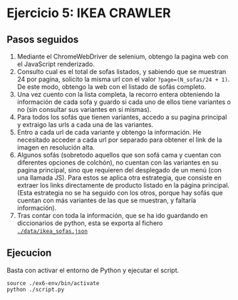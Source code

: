 # Ejercicio 5: IKEA CRAWLER

## Pasos seguidos
1. Mediante el ChromeWebDriver de selenium, obtengo la pagina web con el JavaScript renderizado.
2. Consulto cual es el total de sofas listados, y sabiendo que se muestran 24 por pagina, solicito la misma url con el valor `?page=(N_sofas/24 + 1)`. De este modo, obtengo la web con el listado de sofás completo.
3. Una vez cuento con la lista completa, la recorro entera obteniendo la información de cada sofa y guardo si cada uno de ellos tiene variantes o no (sin consultar sus variantes en si mismas).
4. Para todos los sofás que tienen variantes, accedo a su pagina principal y extraigo las urls a cada una de las variantes.
5. Entro a cada url de cada variante y obtengo la información. He necesitado acceder a cada url por separado para obtener el link de la imagen en resolución alta.
6. Algunos sofás (sobretodo aquellos que son sofá cama y cuentan con diferentes opciones de colchón), no cuentan con las variantes en su pagina principal, sino que requieren del desplegado de un menú (con una llamada JS). Para estos se aplica otra estrategia, que consiste en extraer los links directamente de producto listado en la página principal. (Esta estrategia no se ha seguido con los otros, porque hay sofás que cuentan con más variantes de las que se muestran, y faltaría información).
7. Tras contar con toda la información, que se ha ido guardando en diccionarios de python, esta se exporta al fichero [`./data/ikea_sofas.json`](./data/ikea_sofas.json)

## Ejecucion
Basta con activar el entorno de Python y ejecutar el script.
```
source ./ex6-env/bin/activate
python ./script.py
```
